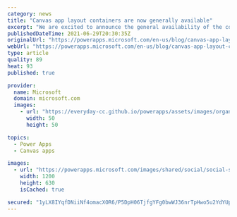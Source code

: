 ```yaml
---
category: news
title: "Canvas app layout containers are now generally available"
excerpt: "We are excited to announce the general availability of the container, horizontal container and vertical container layout controls in canvas apps! These controls help you automatically reflow and resize controls within them to enable easy, no expression layouts in canvas apps."
publishedDateTime: 2021-06-29T20:30:35Z
originalUrl: "https://powerapps.microsoft.com/en-us/blog/canvas-app-layout-containers-are-now-generally-available/"
webUrl: "https://powerapps.microsoft.com/en-us/blog/canvas-app-layout-containers-are-now-generally-available/"
type: article
quality: 89
heat: 93
published: true

provider:
  name: Microsoft
  domain: microsoft.com
  images:
    - url: "https://everyday-cc.github.io/powerapps/assets/images/organizations/microsoft.com-50x50.jpg"
      width: 50
      height: 50

topics:
  - Power Apps
  - Canvas apps

images:
  - url: "https://powerapps.microsoft.com/images/shared/social/social-share-post-ignite.png"
    width: 1200
    height: 630
    isCached: true

secured: "1yLX8IYqfDNiiNf4omacXOR6/P5DpH06TjfgYFg0bwWJ36nrTpHwo5u2YdYUp/zuukStuVq/B/K7esFMhR01gVezE0V59aS/YsZx++2/LX1VhrIV80UsEcefBBHLfTGC3vmSrAKtTmSsTOsMf+DZiFx7tTScBELVl1fD+Y3lsxCTbah8cuOjZZ2nRvHaHK+qwII28DRlY7/N26D4ZmsnqFB5mn+QzJprKlWFt3ngYNHxEiowLOz9tkYmzWvYFJG3PuUjQKC/JBix0b6n2YX1hNJpYh7f5eNX4zckCZ0juwuSF9PdLyEAgWIRXUhAD7KldsRqZVemQrrVGEKpdqhjQv8cpfoknIRUPZIWuImnoa4=;vVuUMpCTamyobPKZKZKw2A=="
---
```


